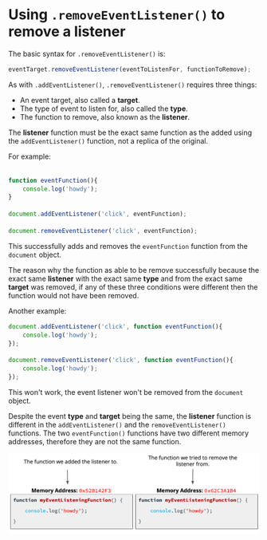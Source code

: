 # Using `.removeEventListener()` to remove a listener

The basic syntax for `.removeEventListener()` is:


```js
eventTarget.removeEventListener(eventToListenFor, functionToRemove);
```

As with `.addEventListener()`, `.removeEventListener()` requires three things:

* An event target, also called a **target**.
* The type of event to listen for, also called the **type**.
* The function to remove, also known as the **listener**.

The **listener** function must be the exact same function as the added using the `addEventListener()` function, not a replica of the original.

For example:

```js

function eventFunction(){
    console.log('howdy');
}

document.addEventListener('click', eventFunction);

document.removeEventListener('click', eventFunction);
```

This successfully adds and removes the `eventFunction` function from the `document` object.

The reason why the function as able to be remove successfully because the exact same **listener** with the exact same **type** and from the exact same **target** was removed, if any of these three conditions were different then the function would not have been removed.


Another example:


```js
document.addEventListener('click', function eventFunction(){
    console.log('howdy');
});

document.removeEventListener('click', function eventFunction(){
    console.log('howdy');
});
```

This won't work, the event listener won't be removed from the `document` object.

Despite the event **type** and **target** being the same, the **listener** function is different in the `addEventListener()` and the `removeEventListener()` functions. The two `eventFunction()` functions have two different memory addresses, therefore they are not the same function.

![](./Different%20Functions.png)

